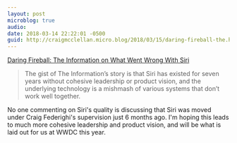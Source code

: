 ```yaml
---
layout: post
microblog: true
audio: 
date: 2018-03-14 22:22:01 -0500
guid: http://craigmcclellan.micro.blog/2018/03/15/daring-fireball-the.html
---
```

[Daring Fireball: The Information on What Went Wrong With Siri](https://daringfireball.net/linked/2018/03/14/the-information-siri)

> The gist of The Information’s story is that Siri has existed for seven years without cohesive leadership or product vision, and the underlying technology is a mishmash of various systems that don’t work well together.

No one commenting on Siri's quality is discussing that Siri was moved under Craig Federighi's supervision just 6 months ago. I'm hoping this leads to much more cohesive leadership and product vision, and will be what is laid out for us at WWDC this year.
